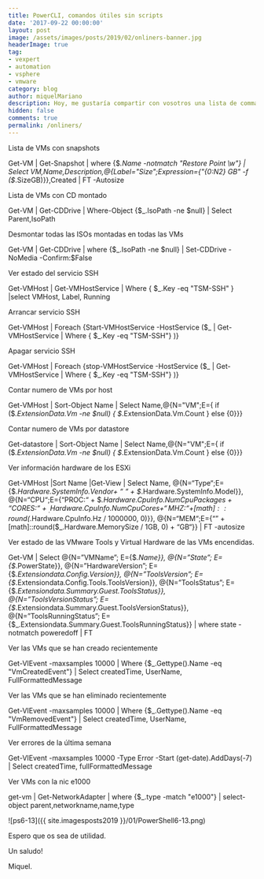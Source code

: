 ```yaml
---
title: PowerCLI, comandos útiles sin scripts
date: '2017-09-22 00:00:00'
layout: post
image: /assets/images/posts/2019/02/onliners-banner.jpg
headerImage: true
tag:
- vexpert
- automation
- vsphere
- vmware
category: blog
author: miquelMariano
description: Hoy, me gustaría compartir con vosotros una lista de commandos que podemos ejecutar sin necesidad de crear ningún script y que nos dan información muy valiosa de nuestro entorno vsphere
hidden: false
comments: true
permalink: /onliners/
---
```



Lista de VMs con snapshots

Get-VM | Get-Snapshot | where {$_.Name -notmatch "Restore Point \w"} | Select VM,Name,Description,@{Label="Size";Expression={"{0:N2} GB" -f ($_.SizeGB)}},Created | FT -Autosize

Lista de VMs con CD montado

Get-VM | Get-CDDrive | Where-Object {$_.IsoPath -ne $null} | Select Parent,IsoPath 

Desmontar todas las ISOs montadas en todas las VMs

Get-VM | Get-CDDrive | where {$_.IsoPath -ne $null} | Set-CDDrive -NoMedia -Confirm:$False

Ver estado del servicio SSH

Get-VMHost | Get-VMHostService | Where { $_.Key -eq "TSM-SSH" } |select VMHost, Label, Running

Arrancar servicio SSH

Get-VMHost | Foreach {Start-VMHostService -HostService ($_ | Get-VMHostService | Where { $_.Key -eq "TSM-SSH"} )}

Apagar servicio SSH

Get-VMHost | Foreach {stop-VMHostService -HostService ($_ | Get-VMHostService | Where { $_.Key -eq "TSM-SSH"} )}

Contar numero de VMs por host

Get-VMHost | Sort-Object Name | Select Name,@{N="VM";E={ if ($_.ExtensionData.Vm -ne $null) { $_.ExtensionData.Vm.Count } else {0}}}

Contar numero de VMs por datastore

Get-datastore | Sort-Object Name | Select Name,@{N="VM";E={ if ($_.ExtensionData.Vm -ne $null) { $_.ExtensionData.Vm.Count } else {0}}}

Ver información hardware de los ESXi

Get-VMHost |Sort Name |Get-View | Select Name, @{N=“Type“;E={$_.Hardware.SystemInfo.Vendor+ “ “ + $_.Hardware.SystemInfo.Model}}, @{N=“CPU“;E={“PROC:“ + $_.Hardware.CpuInfo.NumCpuPackages + “CORES:“ + $_.Hardware.CpuInfo.NumCpuCores + “ MHZ: “ +[math]::round($_.Hardware.CpuInfo.Hz / 1000000, 0)}}, @{N=“MEM“;E={“” + [math]::round($_.Hardware.MemorySize / 1GB, 0) + “GB“}} | FT -autosize

Ver estado de las VMware Tools y Virtual Hardware de las VMs encendidas.

Get-VM | Select @{N=”VMName”; E={$_.Name}}, @{N=”State”; E={$_.PowerState}},  @{N=”HardwareVersion”; E={$_.Extensiondata.Config.Version}}, @{N=”ToolsVersion”; E={$_.Extensiondata.Config.Tools.ToolsVersion}}, @{N=”ToolsStatus”; E={$_.Extensiondata.Summary.Guest.ToolsStatus}}, @{N=”ToolsVersionStatus”; E={$_.Extensiondata.Summary.Guest.ToolsVersionStatus}}, @{N=”ToolsRunningStatus”; E={$_.Extensiondata.Summary.Guest.ToolsRunningStatus}} | where state -notmatch poweredoff | FT

Ver las VMs que se han creado recientemente

Get-VIEvent -maxsamples 10000 | Where {$_.Gettype().Name -eq "VmCreatedEvent"} | Select createdTime, UserName, FullFormattedMessage

Ver las VMs que se han eliminado recientemente

Get-VIEvent -maxsamples 10000 | Where {$_.Gettype().Name -eq "VmRemovedEvent"} | Select createdTime, UserName, FullFormattedMessage

Ver errores de la última semana

Get-VIEvent -maxsamples 10000 -Type Error -Start (get-date).AddDays(-7) | Select createdTime, fullFormattedMessage

Ver VMs con la nic e1000

get-vm | Get-NetworkAdapter | where {$_.type -match "e1000"} | select-object parent,networkname,name,type




![ps6-13]({{ site.imagesposts2019 }}/01/PowerShell6-13.png)

Espero que os sea de utilidad.

Un saludo!

Miquel.


